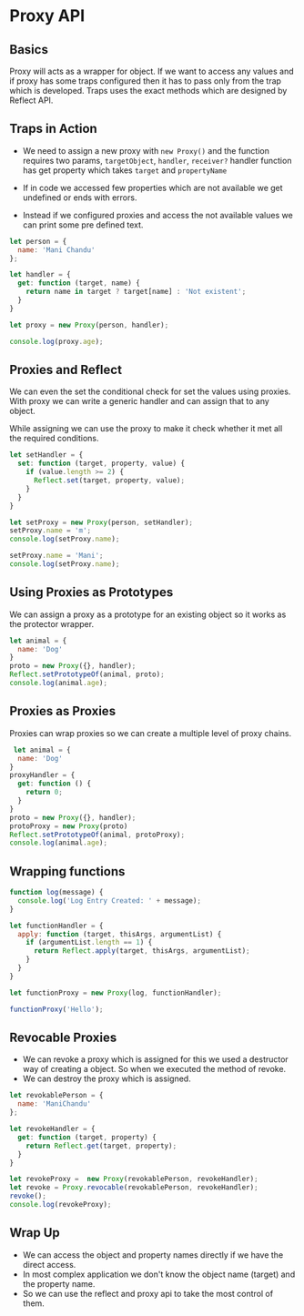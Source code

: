 # Proxy API

## Basics

Proxy will acts as a wrapper for object. If we want to access any values and if proxy has some traps configured then it has to pass only from the trap which is developed. Traps uses the exact methods which are designed by Reflect API.

## Traps in Action

* We need to assign a new proxy with ```new Proxy()``` and the function requires two params, ```targetObject```, ```handler```, ```receiver?```
handler function has get property which takes ```target``` and ```propertyName```

* If in code we accessed few properties which are not available we get undefined or ends with errors.

* Instead if we configured proxies and access the not available values we can print some pre defined text.

```javascript
let person = {
  name: 'Mani Chandu'
};

let handler = {
  get: function (target, name) {
    return name in target ? target[name] : 'Not existent';
  }
}

let proxy = new Proxy(person, handler);

console.log(proxy.age);
```

## Proxies and Reflect

We can even the set the conditional check for set the values using proxies.
With proxy we can write a generic handler and can assign that to any object.

While assigning we can use the proxy to make it check whether it met all the required conditions.

```javascript
let setHandler = {
  set: function (target, property, value) {
    if (value.length >= 2) {
      Reflect.set(target, property, value);
    }
  }
}

let setProxy = new Proxy(person, setHandler);
setProxy.name = 'm';
console.log(setProxy.name);

setProxy.name = 'Mani';
console.log(setProxy.name);
```

## Using Proxies as Prototypes

We can assign a proxy as a prototype for an existing object so it works as the protector wrapper.

```javascript
let animal = {
  name: 'Dog'
}
proto = new Proxy({}, handler);
Reflect.setPrototypeOf(animal, proto);
console.log(animal.age);
```

## Proxies as Proxies

Proxies can wrap proxies so we can create a multiple level of proxy chains.

```javascript
 let animal = {
  name: 'Dog'
}
proxyHandler = {
  get: function () {
    return 0;
  }
}
proto = new Proxy({}, handler);
protoProxy = new Proxy(proto)
Reflect.setPrototypeOf(animal, protoProxy);
console.log(animal.age);
```

## Wrapping functions

```javascript
function log(message) {
  console.log('Log Entry Created: ' + message);
}

let functionHandler = {
  apply: function (target, thisArgs, argumentList) {
    if (argumentList.length == 1) {
      return Reflect.apply(target, thisArgs, argumentList);
    }
  }
}

let functionProxy = new Proxy(log, functionHandler);

functionProxy('Hello');
```

## Revocable Proxies

* We can revoke a proxy which is assigned for this we used a destructor
way of creating a object. So when we executed the method of revoke.
* We can destroy the proxy which is assigned.

```javascript
let revokablePerson = {
  name: 'ManiChandu'
};

let revokeHandler = {
  get: function (target, property) {
    return Reflect.get(target, property);
  }
}

let revokeProxy =  new Proxy(revokablePerson, revokeHandler);
let revoke = Proxy.revocable(revokablePerson, revokeHandler);
revoke();
console.log(revokeProxy);
```

## Wrap Up

* We can access the object and property names directly if we have the direct access.
* In most complex application we don't know the object name (target) and the property name.
* So we can use the reflect and proxy api to take the most control of them.
